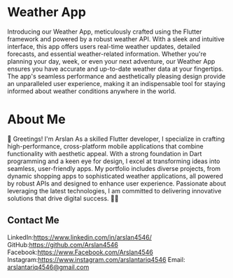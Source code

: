 # Weather App
Introducing our Weather App, meticulously crafted using the Flutter framework and powered by a robust weather API. With a sleek and intuitive interface, this app offers users real-time weather updates, detailed forecasts, and essential weather-related information. Whether you're planning your day, week, or even your next adventure, our Weather App ensures you have accurate and up-to-date weather data at your fingertips. The app's seamless performance and aesthetically pleasing design provide an unparalleled user experience, making it an indispensable tool for staying informed about weather conditions anywhere in the world.
# About Me
👋 Greetings! I'm Arslan As a skilled Flutter developer, I specialize in crafting high-performance, cross-platform mobile applications that combine functionality with aesthetic appeal. With a strong foundation in Dart programming and a keen eye for design, I excel at transforming ideas into seamless, user-friendly apps. My portfolio includes diverse projects, from dynamic shopping apps to sophisticated weather applications, all powered by robust APIs and designed to enhance user experience. Passionate about leveraging the latest technologies, I am committed to delivering innovative solutions that drive digital success. 🚀📱
## Contact Me

LinkedIn:https://www.linkedin.com/in/arslan4546/
GitHub:https://github.com/Arslan4546
Facebook:https://www.Facebook.com/Arslan4546
Instagram:https://www.instagram.com/arslantariq4546
Email: arslantariq4546@gmail.com

